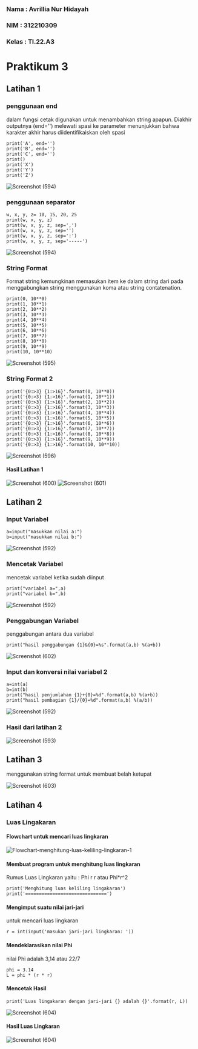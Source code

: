 ### Nama : Avrillia Nur Hidayah

### NIM : 312210309

### Kelas : TI.22.A3

# Praktikum 3

## Latihan 1

### penggunaan end

dalam fungsi cetak digunakan untuk menambahkan string apapun. Diakhir outputnya (end='') melewati spasi ke parameter menunjukkan bahwa karakter akhir harus diidentifikaiskan oleh spasi

```
print('A', end='')
print('B', end='')
print('C', end='')
print()
print('X')
print('Y')
print('Z')
```

![Screenshot (594)](https://user-images.githubusercontent.com/115686359/198209113-84a18816-28f0-4389-a460-56252e4e31b8.png)

### penggunaan separator

```
w, x, y, z= 10, 15, 20, 25
print(w, x, y, z)
print(w, x, y, z, sep=',')
print(w, x, y, z, sep='')
print(w, x, y, z, sep=':')
print(w, x, y, z, sep='-----')
```

![Screenshot (594)](https://user-images.githubusercontent.com/115686359/198211343-21136587-2efa-4a92-81a6-444e4ef79f0b.png)



### String Format

Format string kemungkinan memasukan item ke dalam string dari pada menggabungkan string menggunakan koma atau string contatenation.

```
print(0, 10**0)
print(1, 10**1)
print(2, 10**2)
print(3, 10**3)
print(4, 10**4)
print(5, 10**5)
print(6, 10**6)
print(7, 10**7)
print(8, 10**8)
print(9, 10**9)
print(10, 10**10)
```

![Screenshot (595)](https://user-images.githubusercontent.com/115686359/198214330-eebd10af-726e-4d85-8f8b-25a91d10c575.png)

### String Format 2

```
print('{0:>3} {1:>16}'.format(0, 10**0))
print('{0:>3} {1:>16}'.format(1, 10**1))
print('{0:>3} {1:>16}'.format(2, 10**2))
print('{0:>3} {1:>16}'.format(3, 10**3))
print('{0:>3} {1:>16}'.format(4, 10**4))
print('{0:>3} {1:>16}'.format(5, 10**5))
print('{0:>3} {1:>16}'.format(6, 10**6))
print('{0:>3} {1:>16}'.format(7, 10**7))
print('{0:>3} {1:>16}'.format(8, 10**8))
print('{0:>3} {1:>16}'.format(9, 10**9))
print('{0:>3} {1:>16}'.format(10, 10**10))
```

![Screenshot (596)](https://user-images.githubusercontent.com/115686359/198215087-002db1e5-0b56-4074-9b5b-3c84e8ef8877.png)

#### Hasil Latihan 1

![Screenshot (600)](https://user-images.githubusercontent.com/115686359/198220166-3436ef03-bc1f-4c25-afd1-552f9b8a6cd3.png)
![Screenshot (601)](https://user-images.githubusercontent.com/115686359/198220799-01bdc5fc-689a-44e8-97d1-7c4cdb29f7aa.png)

## Latihan 2

### Input Variabel

```
a=input("masukkan nilai a:")
b=input("masukkan nilai b:")
```

![Screenshot (592)](https://user-images.githubusercontent.com/115686359/198222142-29377500-0c60-4d93-8110-c892d1ef898f.png)

### Mencetak Variabel

mencetak variabel ketika sudah diinput

```
print("variabel a=",a)
print("variabel b=",b)
```

![Screenshot (592)](https://user-images.githubusercontent.com/115686359/198223544-edf1e693-fec1-4761-8266-fe5ef427093a.png)

### Penggabungan Variabel

penggabungan antara dua variabel

```
print("hasil penggabungan {1}&{0}=%s".format(a,b) %(a+b))
```

![Screenshot (602)](https://user-images.githubusercontent.com/115686359/198224483-ffd0b054-a253-49e7-8348-5e3df7546aac.png)

### Input dan konversi nilai variabel 2

```
a=int(a)
b=int(b)
print("hasil penjumlahan {1}+{0}=%d".format(a,b) %(a+b))
print("hasil pembagian {1}/{0}=%d".format(a,b) %(a/b))
```

![Screenshot (592)](https://user-images.githubusercontent.com/115686359/198226027-e075f7f7-69d0-49c0-8429-74a42759d8f3.png)

### Hasil dari latihan 2

![Screenshot (593)](https://user-images.githubusercontent.com/115686359/198226658-350cda7a-f863-4439-8f05-7d8d29c5266f.png)

## Latihan 3

menggunakan string format untuk membuat belah ketupat

![Screenshot (603)](https://user-images.githubusercontent.com/115686359/198237722-0f8d59eb-6a3a-4b27-9cd3-f6232a9c63b1.png)

## Latihan 4
### Luas Lingakaran
#### Flowchart untuk mencari luas lingkaran

![Flowchart-menghitung-luas-keliling-lingkaran-1](https://user-images.githubusercontent.com/115686359/198240395-6defe5b6-fbc1-4a86-a0d6-c65c9d9ff6b9.png)

#### Membuat program untuk menghitung luas lingkaran

Rumus Luas Lingkaran yaitu : Phi r r atau Phi*r^2

```
print('Menghitung luas keliling lingakaran')
print('==============================')
```

#### Mengimput suatu nilai jari-jari

untuk mencari luas lingkaran

```
r = int(input('masukan jari-jari lingkaran: '))
```

#### Mendeklarasikan nilai Phi

nilai Phi adalah 3,14 atau 22/7

```
phi = 3.14
L = phi * (r * r)
```

#### Mencetak Hasil

```
print('Luas lingakaran dengan jari-jari {} adalah {}'.format(r, L))
```

![Screenshot (604)](https://user-images.githubusercontent.com/115686359/198264527-07252f57-118a-4aaf-a431-75d73fb136ba.png)

#### Hasil Luas Lingkaran

![Screenshot (604)](https://user-images.githubusercontent.com/115686359/198265029-08ba19a2-a3f6-4f38-a468-914f4bcd22fb.png)

